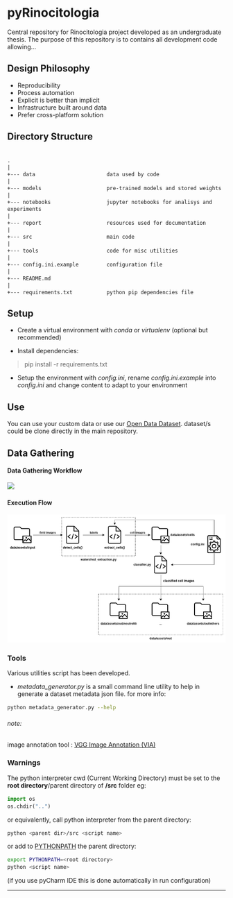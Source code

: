 # pyRinocitologia

Central repository for Rinocitologia project developed as an undergraduate thesis.
The purpose of this repository is to contains all development code allowing...




## Design Philosophy
* Reproducibility
* Process automation
* Explicit is better than implicit
* Infrastructure built around data
* Prefer cross-platform solution


## Directory Structure

```

.
|
+--- data                       data used by code 
|   
+--- models                     pre-trained models and stored weights
|    
+--- notebooks                  jupyter notebooks for analisys and experiments
|    
+--- report                     resources used for documentation 
|    
+--- src                        main code
|    
+--- tools                      code for misc utilities
|    
+--- config.ini.example         configuration file  
|     
+--- README.md
|     
+--- requirements.txt           python pip dependencies file
```

## Setup
* Create a virtual environment with *conda* or *virtualenv* (optional but recommended)

* Install dependencies:
>pip install -r requirements.txt

* Setup the environment with *config.ini*, rename *config.ini.example* into *config.ini* and change content to adapt to your environment

## Use
You can use your custom data or use our [Open Data Dataset](https://github.com/PRFina/Rinocitologia-Dataset). dataset/s could be clone directly in the main repository.




















## Data Gathering 


#### Data Gathering Workflow
![](report/workflow_diagram.png)


#### Execution Flow
![](report/execution_flow_diagram.png)
### Tools
Various utilities script has been developed. 

* *metadata_generator.py* 
is a small command line utility to help in generate a dataset metadata json file. for more info:
```bash
python metadata_generator.py --help
```

###### note:
image annotation tool : [VGG Image Annotation (VIA)](http://www.robots.ox.ac.uk/~vgg/software/via/)

### Warnings
 The python interpreter cwd (Current Working Directory)
 must be set to the **root directory**/parent directory of __/src__ folder 
 eg:
 ```python
import os
os.chdir("..")
```
or equivalently, call python interpreter from the parent directory:
 ```bash
python <parent dir>/src <script name>
```
or add to [PYTHONPATH](https://docs.python.org/3.6/using/cmdline.html#environment-variables) the parent directory:
 ```bash
export PYTHONPATH=<root directory>
python <script name>
```


(if you use pyCharm IDE this is done automatically in run configuration)

----


